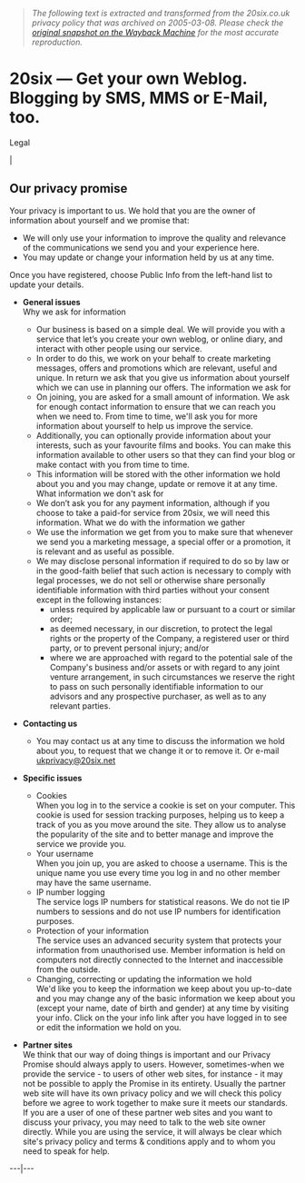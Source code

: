 > *The following text is extracted and transformed from the 20six.co.uk privacy policy that was archived on 2005-03-08. Please check the [original snapshot on the Wayback Machine](https://web.archive.org/web/20050308112742id_/http%3A//www.20six.co.uk/legal/datenschutz.htm) for the most accurate reproduction.*

# 20six — Get your own Weblog. Blogging by SMS, MMS or E-Mail, too.

Legal

| 

## Our privacy promise

  
Your privacy is important to us. We hold that you are the owner of information about yourself and we promise that: 

  * We will only use your information to improve the quality and relevance of the communications we send you and your experience here. 
  * You may update or change your information held by us at any time. 

Once you have registered, choose Public Info from the left-hand list to update your details. 
  * **General issues**  
Why we ask for information 
    * Our business is based on a simple deal. We will provide you with a service that let’s you create your own weblog, or online diary, and interact with other people using our service. 
    * In order to do this, we work on your behalf to create marketing messages, offers and promotions which are relevant, useful and unique. In return we ask that you give us information about yourself which we can use in planning our offers. 
The information we ask for 
    * On joining, you are asked for a small amount of information. We ask for enough contact information to ensure that we can reach you when we need to. From time to time, we'll ask you for more information about yourself to help us improve the service. 
    * Additionally, you can optionally provide information about your interests, such as your favourite films and books. You can make this information available to other users so that they can find your blog or make contact with you from time to time. 
    * This information will be stored with the other information we hold about you and you may change, update or remove it at any time. 
What information we don't ask for 
    * We don’t ask you for any payment information, although if you choose to take a paid-for service from 20six, we will need this information. 
What we do with the information we gather 
    * We use the information we get from you to make sure that whenever we send you a marketing message, a special offer or a promotion, it is relevant and as useful as possible. 
    * We may disclose personal information if required to do so by law or in the good-faith belief that such action is necessary to comply with legal processes, we do not sell or otherwise share personally identifiable information with third parties without your consent except in the following instances: 
      * unless required by applicable law or pursuant to a court or similar order; 
      * as deemed necessary, in our discretion, to protect the legal rights or the property of the Company, a registered user or third party, or to prevent personal injury; and/or 
      * where we are approached with regard to the potential sale of the Company's business and/or assets or with regard to any joint venture arrangement, in such circumstances we reserve the right to pass on such personally identifiable information to our advisors and any prospective purchaser, as well as to any relevant parties.


  * **Contacting us**  

    * You may contact us at any time to discuss the information we hold about you, to request that we change it or to remove it. Or e-mail ukprivacy@20six.net 


  * **Specific issues**  

    * Cookies   
When you log in to the service a cookie is set on your computer. This cookie is used for session tracking purposes, helping us to keep a track of you as you move around the site. They allow us to analyse the popularity of the site and to better manage and improve the service we provide you. 
    * Your username   
When you join up, you are asked to choose a username. This is the unique name you use every time you log in and no other member may have the same username. 
    * IP number logging   
The service logs IP numbers for statistical reasons. We do not tie IP numbers to sessions and do not use IP numbers for identification purposes. 
    * Protection of your information   
The service uses an advanced security system that protects your information from unauthorised use. Member information is held on computers not directly connected to the Internet and inaccessible from the outside. 
    * Changing, correcting or updating the information we hold   
We'd like you to keep the information we keep about you up-to-date and you may change any of the basic information we keep about you (except your name, date of birth and gender) at any time by visiting your info. Click on the your info link after you have logged in to see or edit the information we hold on you. 


  * **Partner sites**  
We think that our way of doing things is important and our Privacy Promise should always apply to users. However, sometimes-when we provide the service \- to users of other web sites, for instance - it may not be possible to apply the Promise in its entirety. Usually the partner web site will have its own privacy policy and we will check this policy before we agree to work together to make sure it meets our standards.   
If you are a user of one of these partner web sites and you want to discuss your privacy, you may need to talk to the web site owner directly. While you are using the service, it will always be clear which site's privacy policy and terms & conditions apply and to whom you need to speak for help. 

  
---|---
